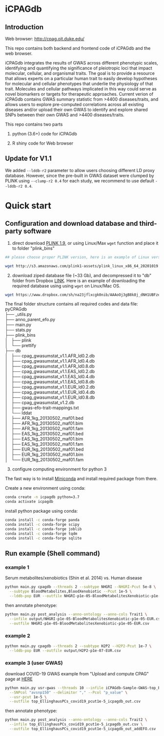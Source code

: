 # iCPAGdb 
## Introduction

Web browser: http://cpag.oit.duke.edu/ 

This repo contains both backend and frontend code of iCPAGdb and the web browser.

iCPAGdb integrates the results of GWAS across different phenotypic scales, identifying and quantifying the significance of pleiotropic loci that impact molecular, cellular, and organismal traits. The goal is to provide a resource that allows experts on a particular human trait to easily develop hypotheses for molecular and cellular phenotypes that underlie the physiology of that trait. Molecules and cellular pathways implicated in this way could serve as novel biomarkers or targets for therapeutic approaches. Current verion of iCPAGdb contains GWAS summary statistic from >4400 diseases/traits, and allows users to explore pre-computed correlations across all existing diseases and/or upload their own GWAS to identify and explore shared SNPs between their own GWAS and >4400 diseases/traits.

This repo contains two parts
1) python (3.6+) code for iCPAGdb

2) R shiny code for Web browser

## Update for V1.1
We added ```--lddb-r2``` parameter to allow users choosing different LD proxy database. However, since the pre-built in GWAS dataset were clumped by PLINK using `--clump-r2 0.4` for each study, we recommend to use default `--lddb-r2 0.4`. 

# Quick start

## Configuration and download database and third-party software
1) direct download [PLINK 1.9](https://www.cog-genomics.org/plink/1.9/), or using Linux/Max ```wget``` function  and place it to folder "plink_bins"  <br/>

```sh 
## please choose proper PLINK version, here is an example of Linux version 

wget http://s3.amazonaws.com/plink1-assets/plink_linux_x86_64_20201019.zip
```

2) download ziped database file (~33 Gb), and decompressed it to "db" folder from Dropbox [LINK](https://www.dropbox.com/sh/na23jflxcgk0nib/AAAoOj3gB8k8j_dNH1UBFzeZa?dl=0). Here is an example of downloading the required database using using ```wget``` on Linux/Mac OS.

```sh 
wget https://www.dropbox.com/sh/na23jflxcgk0nib/AAAoOj3gB8k8j_dNH1UBFzeZa\?dl=1  --content-disposition

```

The final folder structure contains all required codes and data file: <br/>
pyCPAGdb <br/>
├── _utils.py <br/>
├── anno_parent_efo.py <br/>
├── main.py <br/>
├── stats.py <br/>
├── plink_bins <br/>
│   ├── plink <br/>
│   └── prettify <br/>
├── db <br/>
│   ├── cpag_gwasumstat_v1.1.AFR_ld0.2.db <br/>
│   ├── cpag_gwasumstat_v1.1.AFR_ld0.4.db <br/>
│   ├── cpag_gwasumstat_v1.1.AFR_ld0.8.db <br/>
│   ├── cpag_gwasumstat_v1.1.EAS_ld0.2.db <br/>
│   ├── cpag_gwasumstat_v1.1.EAS_ld0.4.db <br/>
│   ├── cpag_gwasumstat_v1.1.EAS_ld0.8.db <br/>
│   ├── cpag_gwasumstat_v1.1.EUR_ld0.2.db <br/>
│   ├── cpag_gwasumstat_v1.1.EUR_ld0.4.db <br/>
│   ├── cpag_gwasumstat_v1.1.EUR_ld0.8.db <br/>
│   ├── cpag_gwasumstat_v1.2.db <br/>
│   ├── gwas-efo-trait-mappings.txt <br/>
│   └── lddat <br/>
│       ├── AFR_1kg_20130502_maf01.bed <br/>
│       ├── AFR_1kg_20130502_maf01.bim <br/>
│       ├── AFR_1kg_20130502_maf01.fam <br/>
│       ├── EAS_1kg_20130502_maf01.bed <br/>
│       ├── EAS_1kg_20130502_maf01.bim <br/>
│       ├── EAS_1kg_20130502_maf01.fam <br/>
│       ├── EUR_1kg_20130502_maf01.bed <br/>
│       ├── EUR_1kg_20130502_maf01.bim <br/>
│       └── EUR_1kg_20130502_maf01.fam <br/>

3) configure computing environment for python 3 

The fast way is to install [Miniconda](https://docs.conda.io/projects/conda/en/latest/user-guide/install/) and install required package from there.

Create a new environment using conda:

```sh
conda create -n icpagdb python=3.7
conda activate icpagdb
```

install python package using conda:

```sh
conda install -c conda-forge panda
conda install -c conda-forge scipy
conda install -c conda-forge joblib
conda install -c conda-forge tqdm
conda install -c conda-forge sqlite
```


## Run example (Shell command)

### example 1

Serum metabolites/xenobiotics (Shin et al. 2014) vs. Human disease 

```sh
python main.py cpagdb --threads 2 --subtype NHGRI --NHGRI-Pcut 5e-8 \
  --subtype BloodMetabolites,BloodXenobiotic --Pcut 1e-5 \
  --lddb-pop EUR --outfile NHGRI-p1e-05-BloodMetabolitesXenobiotic-p1e-05-EUR.csv
```

then annotate phenotype:

```sh 
python main.py post_analysis --anno-ontology --anno-cols Trait1 \
  --infile output/NHGRI-p1e-05-BloodMetabolitesXenobiotic-p1e-05-EUR.csv \
  --outfile NHGRI-p1e-05-BloodMetabolitesXenobiotic-p1e-05-EUR.csv
```

### example 2

```sh 
python main.py cpagdb --threads 2 --subtype H2P2 --H2P2-Pcut 1e-7 \
  --lddb-pop EUR --outfile output/H2P2-p1e-07-EUR.csv
```

### example 3 (user GWAS)

download COVID-19 GWAS example from "Upload and compute CPAG" page at [HERE](http://cpag.oit.duke.edu/)

```sh 
python main.py usr-gwas --threads 10 --infile iCPAGdb-Sample-GWAS-top_EllinghausPCs_covid19.csv \
  --SNPcol "avsnp150" --delimitor "," --Pcol "p_value" \
  --usr-pcut 1e-5 \
  --outfile top_EllinghausPCs_covid19_pcut1e-5_icpagdb_out.csv
  ```

then annotate phenotype:

```sh 
python main.py post_analysis --anno-ontology --anno-cols Trait2 \
  --infile top_EllinghausPCs_covid19_pcut1e-5_icpagdb_out.csv \
  --outfile top_EllinghausPCs_covid19_pcut1e-5_icpagdb_out_addEFO.csv
  ```


